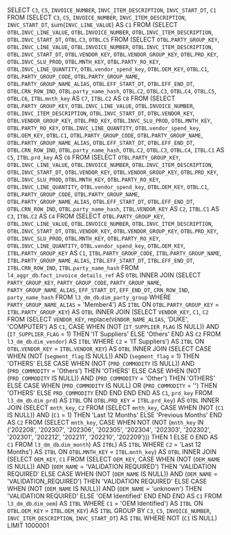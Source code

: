 SELECT `C3`, `C5`, `INVOICE_NUMBER`, `INVC_ITEM_DESCRIPTION`, `INVC_START_DT`, `C1` FROM (SELECT `C3`, `C5`, `INVOICE_NUMBER`, `INVC_ITEM_DESCRIPTION`, `INVC_START_DT`, sum(`INVC_LINE_VALUE`) AS `C1` FROM (SELECT `OTBL`.`INVC_LINE_VALUE`, `OTBL`.`INVOICE_NUMBER`, `OTBL`.`INVC_ITEM_DESCRIPTION`, `OTBL`.`INVC_START_DT`, `OTBL`.`C3`, `OTBL`.`C5` FROM (SELECT `OTBL`.`PARTY_GROUP_KEY`, `OTBL`.`INVC_LINE_VALUE`, `OTBL`.`INVOICE_NUMBER`, `OTBL`.`INVC_ITEM_DESCRIPTION`, `OTBL`.`INVC_START_DT`, `OTBL`.`VENDOR_KEY`, `OTBL`.`VENDOR_GROUP_KEY`, `OTBL`.`PRD_KEY`, `OTBL`.`INVC_SLU_PROD`, `OTBL`.`MNTH_KEY`, `OTBL`.`PARTY_RO_KEY`, `OTBL`.`INVC_LINE_QUANTITY`, `OTBL`.`vendor_spend_key`, `OTBL`.`OEM_KEY`, `OTBL`.`C1`, `OTBL`.`PARTY_GROUP_CODE`, `OTBL`.`PARTY_GROUP_NAME`, `OTBL`.`PARTY_GROUP_NAME_ALIAS`, `OTBL`.`EFF_START_DT`, `OTBL`.`EFF_END_DT`, `OTBL`.`CRN_ROW_IND`, `OTBL`.`party_name_hash`, `OTBL`.`C2`, `OTBL`.`C3`, `OTBL`.`C4`, `OTBL`.`C5`, `OTBL`.`C6`, `ITBL`.`mnth_key` AS `C7`, `ITBL`.`C2` AS `C8` FROM (SELECT `OTBL`.`PARTY_GROUP_KEY`, `OTBL`.`INVC_LINE_VALUE`, `OTBL`.`INVOICE_NUMBER`, `OTBL`.`INVC_ITEM_DESCRIPTION`, `OTBL`.`INVC_START_DT`, `OTBL`.`VENDOR_KEY`, `OTBL`.`VENDOR_GROUP_KEY`, `OTBL`.`PRD_KEY`, `OTBL`.`INVC_SLU_PROD`, `OTBL`.`MNTH_KEY`, `OTBL`.`PARTY_RO_KEY`, `OTBL`.`INVC_LINE_QUANTITY`, `OTBL`.`vendor_spend_key`, `OTBL`.`OEM_KEY`, `OTBL`.`C1`, `OTBL`.`PARTY_GROUP_CODE`, `OTBL`.`PARTY_GROUP_NAME`, `OTBL`.`PARTY_GROUP_NAME_ALIAS`, `OTBL`.`EFF_START_DT`, `OTBL`.`EFF_END_DT`, `OTBL`.`CRN_ROW_IND`, `OTBL`.`party_name_hash`, `OTBL`.`C2`, `OTBL`.`C3`, `OTBL`.`C4`, `ITBL`.`C1` AS `C5`, `ITBL`.`prd_key` AS `C6` FROM (SELECT `OTBL`.`PARTY_GROUP_KEY`, `OTBL`.`INVC_LINE_VALUE`, `OTBL`.`INVOICE_NUMBER`, `OTBL`.`INVC_ITEM_DESCRIPTION`, `OTBL`.`INVC_START_DT`, `OTBL`.`VENDOR_KEY`, `OTBL`.`VENDOR_GROUP_KEY`, `OTBL`.`PRD_KEY`, `OTBL`.`INVC_SLU_PROD`, `OTBL`.`MNTH_KEY`, `OTBL`.`PARTY_RO_KEY`, `OTBL`.`INVC_LINE_QUANTITY`, `OTBL`.`vendor_spend_key`, `OTBL`.`OEM_KEY`, `OTBL`.`C1`, `OTBL`.`PARTY_GROUP_CODE`, `OTBL`.`PARTY_GROUP_NAME`, `OTBL`.`PARTY_GROUP_NAME_ALIAS`, `OTBL`.`EFF_START_DT`, `OTBL`.`EFF_END_DT`, `OTBL`.`CRN_ROW_IND`, `OTBL`.`party_name_hash`, `ITBL`.`VENDOR_KEY` AS `C2`, `ITBL`.`C1` AS `C3`, `ITBL`.`C2` AS `C4` FROM (SELECT `OTBL`.`PARTY_GROUP_KEY`, `OTBL`.`INVC_LINE_VALUE`, `OTBL`.`INVOICE_NUMBER`, `OTBL`.`INVC_ITEM_DESCRIPTION`, `OTBL`.`INVC_START_DT`, `OTBL`.`VENDOR_KEY`, `OTBL`.`VENDOR_GROUP_KEY`, `OTBL`.`PRD_KEY`, `OTBL`.`INVC_SLU_PROD`, `OTBL`.`MNTH_KEY`, `OTBL`.`PARTY_RO_KEY`, `OTBL`.`INVC_LINE_QUANTITY`, `OTBL`.`vendor_spend_key`, `OTBL`.`OEM_KEY`, `ITBL`.`PARTY_GROUP_KEY` AS `C1`, `ITBL`.`PARTY_GROUP_CODE`, `ITBL`.`PARTY_GROUP_NAME`, `ITBL`.`PARTY_GROUP_NAME_ALIAS`, `ITBL`.`EFF_START_DT`, `ITBL`.`EFF_END_DT`, `ITBL`.`CRN_ROW_IND`, `ITBL`.`party_name_hash` FROM `l4_aggr_db`.`fact_invoice_details_ref` AS `OTBL` INNER JOIN (SELECT `PARTY_GROUP_KEY`, `PARTY_GROUP_CODE`, `PARTY_GROUP_NAME`, `PARTY_GROUP_NAME_ALIAS`, `EFF_START_DT`, `EFF_END_DT`, `CRN_ROW_IND`, `party_name_hash` FROM `l3_dm_db`.`dim_party_group` WHERE `PARTY_GROUP_NAME_ALIAS` = 'Member4') AS `ITBL` ON `OTBL`.`PARTY_GROUP_KEY` = `ITBL`.`PARTY_GROUP_KEY`) AS `OTBL` INNER JOIN (SELECT `VENDOR_KEY`, `C1`, `C2` FROM (SELECT `VENDOR_KEY`, replace(`VENDOR_NAME_ALIAS`, 'DUKE', 'COMPUTER') AS `C1`, CASE WHEN (NOT (`IT_SUPPLIER_FLAG` IS NULL)) AND (`IT_SUPPLIER_FLAG` = 1) THEN 'IT Suppliers' ELSE 'Others' END AS `C2` FROM `l3_dm_db`.`dim_vendor`) AS `ITBL` WHERE `C2` = 'IT Suppliers') AS `ITBL` ON `OTBL`.`VENDOR_KEY` = `ITBL`.`VENDOR_KEY`) AS `OTBL` INNER JOIN (SELECT CASE WHEN (NOT (`segment_flag` IS NULL)) AND (`segment_flag` = 1) THEN 'OTHERS' ELSE CASE WHEN (NOT (`PRD_COMMODITY` IS NULL)) AND (`PRD_COMMODITY` = 'Others') THEN 'OTHERS' ELSE CASE WHEN (NOT (`PRD_COMMODITY` IS NULL)) AND (`PRD_COMMODITY` = 'Other') THEN 'OTHERS' ELSE CASE WHEN (`PRD_COMMODITY` IS NULL) OR (`PRD_COMMODITY` = '') THEN 'OTHERS' ELSE `PRD_COMMODITY` END END END END AS `C1`, `prd_key` FROM `l3_dm_db`.`dim_prd`) AS `ITBL` ON `OTBL`.`PRD_KEY` = `ITBL`.`prd_key`) AS `OTBL` INNER JOIN (SELECT `mnth_key`, `C2` FROM (SELECT `mnth_key`, CASE WHEN (NOT (`C1` IS NULL)) AND (`C1` = 1) THEN 'Last 12 Months' ELSE 'Previous Months' END AS `C2` FROM (SELECT `mnth_key`, CASE WHEN NOT (NOT (`mnth_key` IN ('202208', '202307', '202306', '202305', '202304', '202303', '202302', '202301', '202212', '202211', '202210', '202209'))) THEN 1 ELSE 0 END AS `C1` FROM `l3_dm_db`.`dim_month`) AS `ITBL`) AS `ITBL` WHERE `C2` = 'Last 12 Months') AS `ITBL` ON `OTBL`.`MNTH_KEY` = `ITBL`.`mnth_key`) AS `OTBL` INNER JOIN (SELECT `OEM_KEY`, `C1` FROM (SELECT `OEM_KEY`, CASE WHEN (NOT (`OEM_NAME` IS NULL)) AND (`OEM_NAME` = 'VALIDATION REQUIRED') THEN 'VALIDATION REQUIRED' ELSE CASE WHEN (NOT (`OEM_NAME` IS NULL)) AND (`OEM_NAME` = 'VALIDATION_REQUIRED') THEN 'VALIDATION REQUIRED' ELSE CASE WHEN (NOT (`OEM_NAME` IS NULL)) AND (`OEM_NAME` = 'unknown') THEN 'VALIDATION REQUIRED' ELSE 'OEM Identified' END END END AS `C1` FROM `l3_dm_db`.`dim_oem`) AS `ITBL` WHERE `C1` = 'OEM Identified') AS `ITBL` ON `OTBL`.`OEM_KEY` = `ITBL`.`OEM_KEY`) AS `ITBL` GROUP BY `C3`, `C5`, `INVOICE_NUMBER`, `INVC_ITEM_DESCRIPTION`, `INVC_START_DT`) AS `ITBL` WHERE NOT (`C1` IS NULL) LIMIT 1000001
